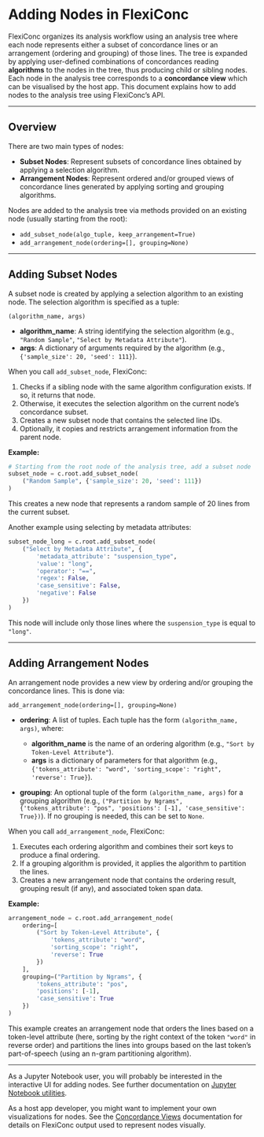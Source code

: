 # Adding Nodes in FlexiConc

FlexiConc organizes its analysis workflow using an analysis tree where each node represents either a subset of concordance lines or an arrangement (ordering and grouping) of those lines. The tree is expanded by applying user-defined combinations of concordances reading **algorithms** to the nodes in the tree, thus producing child or sibling nodes. Each node in the analysis tree corresponds to a **concordance view** which can be visualised by the host app. This document explains how to add nodes to the analysis tree using FlexiConc’s API.

---

## Overview

There are two main types of nodes:

- **Subset Nodes**: Represent subsets of concordance lines obtained by applying a selection algorithm.
- **Arrangement Nodes**: Represent ordered and/or grouped views of concordance lines generated by applying sorting and grouping algorithms.

Nodes are added to the analysis tree via methods provided on an existing node (usually starting from the root):

- `add_subset_node(algo_tuple, keep_arrangement=True)`
- `add_arrangement_node(ordering=[], grouping=None)`

---

## Adding Subset Nodes

A subset node is created by applying a selection algorithm to an existing node. The selection algorithm is specified as a tuple:

```
(algorithm_name, args)
```

- **algorithm_name**: A string identifying the selection algorithm (e.g., `"Random Sample"`, `"Select by Metadata Attribute"`).
- **args**: A dictionary of arguments required by the algorithm (e.g., `{'sample_size': 20, 'seed': 111}`).

When you call `add_subset_node`, FlexiConc:
1. Checks if a sibling node with the same algorithm configuration exists. If so, it returns that node.
2. Otherwise, it executes the selection algorithm on the current node’s concordance subset.
3. Creates a new subset node that contains the selected line IDs.
4. Optionally, it copies and restricts arrangement information from the parent node.

**Example:**

```python
# Starting from the root node of the analysis tree, add a subset node
subset_node = c.root.add_subset_node(
    ("Random Sample", {'sample_size': 20, 'seed': 111})
)
```

This creates a new node that represents a random sample of 20 lines from the current subset.

Another example using selecting by metadata attributes:

```python
subset_node_long = c.root.add_subset_node(
    ("Select by Metadata Attribute", {
        'metadata_attribute': "suspension_type", 
        'value': "long",
        'operator': "==",
        'regex': False,
        'case_sensitive': False,
        'negative': False
    })
)
```

This node will include only those lines where the `suspension_type` is equal to `"long"`.

---

## Adding Arrangement Nodes

An arrangement node provides a new view by ordering and/or grouping the concordance lines. This is done via:

```
add_arrangement_node(ordering=[], grouping=None)
```

- **ordering**: A list of tuples. Each tuple has the form `(algorithm_name, args)`, where:
  - **algorithm_name** is the name of an ordering algorithm (e.g., `"Sort by Token-Level Attribute"`).
  - **args** is a dictionary of parameters for that algorithm (e.g., `{'tokens_attribute': "word", 'sorting_scope': "right", 'reverse': True}`).
  
- **grouping**: An optional tuple of the form `(algorithm_name, args)` for a grouping algorithm (e.g., `("Partition by Ngrams", {'tokens_attribute': "pos", 'positions': [-1], 'case_sensitive': True})`). If no grouping is needed, this can be set to `None`.

When you call `add_arrangement_node`, FlexiConc:
1. Executes each ordering algorithm and combines their sort keys to produce a final ordering.
2. If a grouping algorithm is provided, it applies the algorithm to partition the lines.
3. Creates a new arrangement node that contains the ordering result, grouping result (if any), and associated token span data.

**Example:**

```python
arrangement_node = c.root.add_arrangement_node(
    ordering=[
        ("Sort by Token-Level Attribute", {
            'tokens_attribute': "word",
            'sorting_scope': "right",
            'reverse': True
        })
    ],
    grouping=("Partition by Ngrams", {
        'tokens_attribute': "pos",
        'positions': [-1],
        'case_sensitive': True
    })
)
```

This example creates an arrangement node that orders the lines based on a token-level attribute (here, sorting by the right context of the token `"word"` in reverse order) and partitions the lines into groups based on the last token’s part-of-speech (using an n-gram partitioning algorithm).

---
As a Jupyter Notebook user, you will probably be interested in the interactive UI for adding nodes. See further documentation on [Jupyter Notebook utilities](notebook_utils.md).

As a host app developer, you might want to implement your own visualizations for nodes. See the [Concordance Views](concordance_views.md) documentation for details on FlexiConc output used to represent nodes visually.
